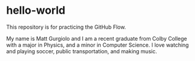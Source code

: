 # hello-world
This repository is for practicing the GitHub Flow.

My name is Matt Gurgiolo and I am a recent graduate from Colby College with a major in Physics, and a minor in Computer Science. I love watching and playing soccer, public transportation, and making music.
